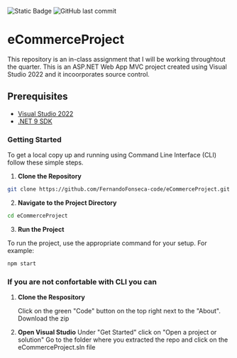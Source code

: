 ![Static Badge](https://img.shields.io/badge/Work_in_Progress-8A2BE2)
![GitHub last commit](https://img.shields.io/github/last-commit/FernandoFonseca-code/eCommerceProject)

# eCommerceProject
This repository is an in-class assignment that I will be working throughtout the quarter. 
This is an ASP.NET Web App MVC project created using Visual Studio 2022 and it incoorporates source control.

## Prerequisites
- [Visual Studio 2022](https://visualstudio.microsoft.com/vs/)
- [.NET 9 SDK](https://dotnet.microsoft.com/en-us/download/dotnet/9.0)

### Getting Started
To get a local copy up and running using Command Line Interface (CLI) follow these simple steps.

1. **Clone the Repository**

```sh
git clone https://github.com/FernandoFonseca-code/eCommerceProject.git
```

2. **Navigate to the Project Directory**

```sh
cd eCommerceProject
```

3. **Run the Project**

To run the project, use the appropriate command for your setup. For example:

```sh
npm start
```

### If you are not confortable with CLI you can 

1. **Clone the Respository**
   
   Click on the green "Code" button on the top right next to the "About".
   Download the zip
   
3. **Open Visual Studio**
      Under "Get Started" click on "Open a project or solution"
      Go to the folder where you extracted the repo and click on the eCommerceProject.sln file

   
